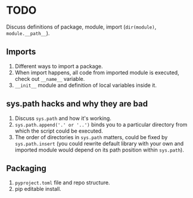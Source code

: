 # TODO

Discuss definitions of package, module, import (`dir(module)`,
`module.__path__`).

## Imports
1. Different ways to import a package.
2. When import happens, all code from imported module is executed,
   check out `__name__` variable.
3. `__init__` module and definition of local variables inside it.

## sys.path hacks and why they are bad
1. Discuss `sys.path` and how it's working.
2. `sys.path.append('.' or '..')` binds you to a particular directory from which the script could be executed.
3. The order of directories in `sys.path` matters, could be fixed by `sys.path.insert` (you could rewrite default library with your own and imported module would depend on its path position within `sys.path`).

## Packaging
1. `pyproject.toml` file and repo structure.
2. pip editable install.